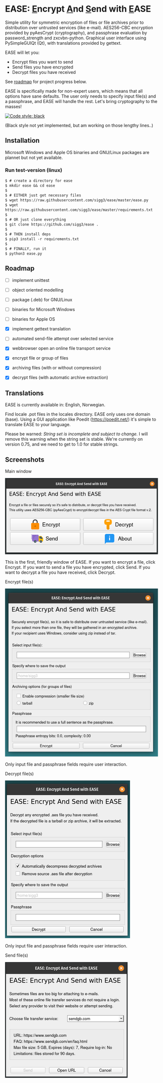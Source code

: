 # EASE: <ins>E</ins>ncrypt <ins>A</ins>nd <ins>S</ins>end with <ins>E</ins>ASE

Simple utility for symmetric encryption of files or file archives prior to distribution over untrusted services (like e-mail).
AES256-CBC encryption provided by pyAesCrypt (cryptography), and passphrase evaluation by password_strength and zxcvbn-python.
Graphical user interface using PySimpleGUIQt (Qt), with translations provided by gettext.

EASE will let you:
* Encrypt files you want to send
* Send files you have encrypted
* Decrypt files you have received

See [roadmap](https://github.com/sigg3/ease/blob/master/README.md#roadmap) for project progress below.

EASE is specifically made for non-expert users, which means that all options have sane defaults. The user only needs to specify input file(s) and a passphrase, and EASE will handle the rest. Let's bring cryptography to the masses!

[![Code style: black](https://img.shields.io/badge/code%20style-black-000000.svg)](https://github.com/psf/black)

(Black style not yet implemented, but am working on those lengthy lines..)

## Installation

Microsoft Windows and Apple OS binaries and GNU/Linux packages are plannet but not yet available.

### Run test-version (linux)
```
$ # create a directory for ease
$ mkdir ease && cd ease
$
$ # EITHER just get necessary files
$ wget https://raw.githubusercontent.com/sigg3/ease/master/ease.py
$ wget https://raw.githubusercontent.com/sigg3/ease/master/requirements.txt
$
$ # OR just clone everything
$ git clone https://github.com/sigg3/ease .
$
$ # THEN install deps
$ pip3 install -r requirements.txt
$
$ # FINALLY, run it
$ python3 ease.py
```

## Roadmap
- [ ] implement unittest
- [ ] object oriented modelling
- [ ] package (.deb) for GNU/Linux
- [ ] binaries for Microsoft Windows
- [ ] binaries for Apple OS
- [x] implement gettext translation
- [ ] automated send-file attempt over selected service
- [x] webbrowser open an online file transport service
- [x] encrypt file or group of files
- [x] archiving files (with or without compression)
- [x] decrypt files (with automatic archive extraction)


## Translations

EASE is currently available in: English, Norwegian.

Find locale .pot files in the locales directory. EASE only uses one domain (base). Using a GUI application like Poedit (https://poedit.net/) it's simple to translate EASE to your language.

Please be warned: _String set is incomplete and subject to change._ I will remove this warning when the string set is stable. We're currently on version 0.75, and we need to get to 1.0 for stable strings.


## Screenshots

Main window

![Main window](https://raw.githubusercontent.com/sigg3/ease/master/screenshots/ease_main_full.png)

This is the first, friendly window of EASE. If you want to encrypt a file, click Encrypt. If you want to send a file you have encrypted, click Send. If you want to decrypt a file you have received, click Decrypt.


Encrypt file(s)

![Encrypt](https://raw.githubusercontent.com/sigg3/ease/master/screenshots/ease_encrypt.png)

Only input file and passphrase fields require user interaction.


Decrypt file(s)

![Decrypt](https://raw.githubusercontent.com/sigg3/ease/master/screenshots/ease_decrypt.png)

Only input file and passphrase fields require user interaction.


Send file(s)

![Send](https://raw.githubusercontent.com/sigg3/ease/master/screenshots/ease_send.png)
